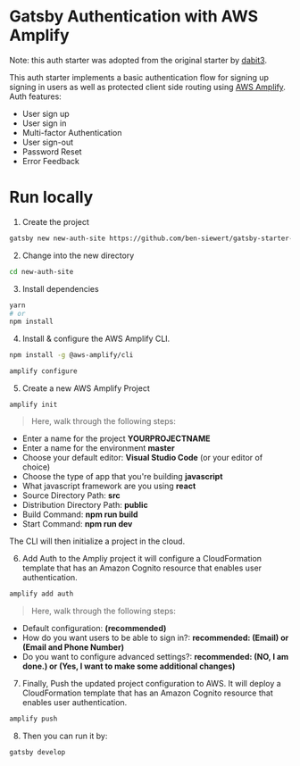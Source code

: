 # Gatsby Authentication with AWS Amplify

Note: this auth starter was adopted from the original starter by [dabit3](https://github.com/dabit3/gatsby-auth-starter-aws-amplify).

This auth starter implements a basic authentication flow for signing up signing in users as well as protected client side routing using [AWS Amplify](https://amplify.aws). Auth features:

- User sign up
- User sign in
- Multi-factor Authentication
- User sign-out
- Password Reset
- Error Feedback

# Run locally

1. Create the project

```sh
gatsby new new-auth-site https://github.com/ben-siewert/gatsby-starter-auth-aws-amplify
```

2. Change into the new directory

```sh
cd new-auth-site
```

3. Install dependencies

```sh
yarn
# or
npm install
```

4. Install & configure the AWS Amplify CLI.

```sh
npm install -g @aws-amplify/cli

amplify configure
```

5. Create a new AWS Amplify Project

```
amplify init
```

> Here, walk through the following steps:

- Enter a name for the project **YOURPROJECTNAME**
- Enter a name for the environment **master**
- Choose your default editor: **Visual Studio Code** (or your editor of choice)
- Choose the type of app that you're building **javascript**
- What javascript framework are you using **react**
- Source Directory Path: **src**
- Distribution Directory Path: **public**
- Build Command: **npm run build**
- Start Command: **npm run dev**

The CLI will then initialize a project in the cloud.

6. Add Auth to the Ampliy project it will configure a CloudFormation template that has an Amazon Cognito resource that enables user authentication.

```sh
amplify add auth
```

> Here, walk through the following steps:

- Default configuration: **(recommended)**
- How do you want users to be able to sign in?: **recommended: (Email) or (Email and Phone Number)**
- Do you want to configure advanced settings?: **recommended: (NO, I am done.) or (Yes, I want to make some additional changes)**

7. Finally, Push the updated project configuration to AWS. It will deploy a CloudFormation template that has an Amazon Cognito resource that enables user authentication.

```sh
amplify push
```

8. Then you can run it by:

```sh
gatsby develop
```
